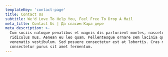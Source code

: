```yaml
---
templateKey: 'contact-page'
title: Contact Us
subtitle: We'd Love To Help You, Feel Free To Drop A Mail
meta_title: Contact Us | Да спасим Кара дере
meta_description: >-
  Cum sociis natoque penatibus et magnis dis parturient montes, nascetur
  ridiculus mus. Aenean eu leo quam. Pellentesque ornare sem lacinia quam
  venenatis vestibulum. Sed posuere consectetur est at lobortis. Cras mattis
  consectetur purus sit amet fermentum.
---
```


